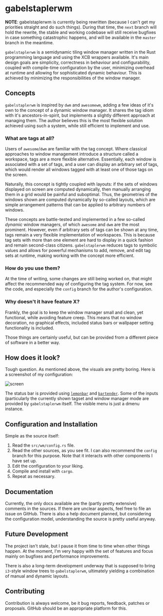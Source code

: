# gabelstaplerwm
**NOTE**: gabelstaplerwm is currently being rewritten (because I can't get my
priorities straight and do such things). During that time, the `next` branch will hold
the rewrite, the stable and working codebase will still receive bugfixes in case something
catastrophic happens, and will be available in the `master` branch in the meantime.

`gabelstaplerwm` is a semidynamic tiling window manager written in the Rust
programming language and using the XCB wrappers available. It's main design
goals are simplicity, correctness in behaviour and configurability, coupled
with compile-time configuration by the user, minimizing overhead at runtime
and allowing for sophisticated dynamic behaviour. This is achieved by minimizing
the responsibilities of the window manager.

## Concepts
`gabelstaplerwm` is inspired by `dwm` and `awesomewm`, adding a few ideas of it's own
to the concept of a dynamic window manager. It shares the tag idiom with it's
ancestors-in-spirit, but implements a slightly different approach at managing
them. The author believes this is the most flexible solution achieved using
such a system, while still efficient to implement and use.

### What are tags at all?
Users of `awesome`/`dwm` are familiar with the tag concept. Where classical
approaches to window management introduce a structure called a workspace, tags
are a more flexible alternative. Essentially, each window is associated with
a set of tags, and a user can display an arbitrary set of tags, which would
render all windows tagged with at least one of those tags on the screen.

Naturally, this concept is tightly coupled with layouts: if the sets of windows
displayed on screen are computed dynamically, then manually arranging them in
a grid would be painful and suboptimal. Thus, the geometries of the windows shown
are computed dynamically by so-called layouts, which are simple arrangement
patterns that can be applied to arbitrary numbers of windows.

These concepts are battle-tested and implemented in a few so-called *dynamic*
window managers, of which `awesome` and `dwm` are the most prominent. However,
even if arbitrary sets of tags can be shown at any time, tags remain a very
flexible implementation of workspaces. This is because tag sets with more than
one element are hard to display in a quick fashion and remain second-class citizens.
`gabelstaplerwm` reduces tags to symbolic values and allows for powerful
mechanisms to add, remove, and edit tag sets at runtime, making working with the
concept more efficient.

### How do you use them?
At the time of writing, some changes are still being worked on, that might affect
the recommended way of configuring the tag system. For now, see the code, and
especially the `config` branch for the author's configuration.

### Why doesn't it have feature X?
Frankly, the goal is to keep the window manager small and clean, yet functional,
while avoiding feature creep. This means that no window decoration, no graphical
effects, included status bars or wallpaper setting functionality is included.

Those things are certainly useful, but can be provided from a different piece of
software in a better way.

## How does it look?
Tough question. As mentioned above, the visuals are pretty boring. Here is a
screenshot of my configuration:

![screen](screenshot.png)

The status bar is provided using [`lemonbar`](https://github.com/LemonBoy/bar) and
[`bartender`](https://github.com/ibabushkin/bartender). Some of the inputs (particularly
the currently shown tagset and window manager mode are provided by `gabelstaplerwm`
itself. The visible menu is just a dmenu instance.

## Configuration and Installation
Simple as the source itself:

1. Read the `src/wm/config.rs` file.
2. Read the other sources, as you see fit. I can also recommend the `config` branch
   for this purpose. Note that it interacts with other components I have set up.
3. Edit the configuration to your liking.
4. Compile and install with `cargo`.
5. Repeat as necessary.

## Documentation
Currently, the only docs available are the (partly pretty extensive) comments in
the sources. If there are unclear aspects, feel free to file an issue on GitHub.
There is also a help document planned, but considering the configuration model,
understanding the source is pretty useful anyway.

## Future Development
The project isn't stale, but I pause it from time to time when other things happen.
At the moment, I'm very happy with the set of features and focus mainly on bugfixes
and performance improvements.

There is also a long-term development underway that is supposed to bring `i3`-style
window trees to `gabelstaplerwm`, ultimately yielding a combination of manual and
dynamic layouts.

## Contributing
Contribution is always welcome, be it bug reports, feedback, patches or proposals.
GitHub should be an appropriate platform for this.
